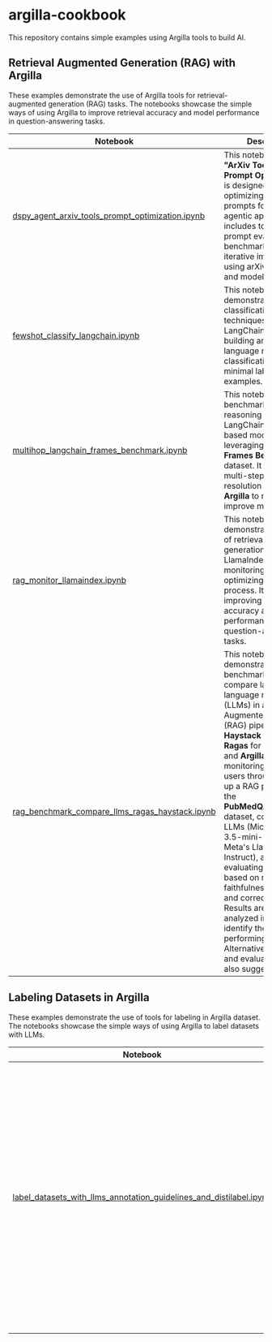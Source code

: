 # argilla-cookbook

This repository contains simple examples using Argilla tools to build AI.

## Retrieval Augmented Generation (RAG) with Argilla

These examples demonstrate the use of Argilla tools for retrieval-augmented generation (RAG) tasks. The notebooks showcase the simple ways of using Argilla to improve retrieval accuracy and model performance in question-answering tasks.

| Notebook                               | Description                                                                                                                                                                                                                              |
|----------------------------------------|------------------------------------------------------------------------------------------------------------------------------------------------------------------------------------------------------------------------------------------|
| [dspy_agent_arxiv_tools_prompt_optimization.ipynb](./dspy_agent_arxiv_tools_prompt_optimization.ipynb) | This notebook, titled **"ArXiv Tools for Prompt Optimization"**, is designed to assist in optimizing and refining prompts for use in agentic applications. It includes tools for prompt evaluation, benchmarking, and iterative improvement, using arXiv datasets and models. |
| [fewshot_classify_langchain.ipynb](./fewshot_classify_langchain.ipynb)    | This notebook demonstrates few-shot classification techniques using LangChain, focusing on building and evaluating language model-driven classification tasks with minimal labeled examples.                                              |
| [multihop_langchain_frames_benchmark.ipynb](./multihop_langchain_frames_benchmark.ipynb) | This notebook benchmarks multi-hop reasoning using LangChain with frame-based models, leveraging the **Google Frames Benchmark** dataset. It evaluates multi-step query resolution tasks, using **Argilla** to review and improve model outputs.                            |
| [rag_monitor_llamaindex.ipynb](./rag_monitor_llamaindex.ipynb)        | This notebook demonstrates the use of retrieval-augmented generation (RAG) with LlamaIndex for monitoring and optimizing the retrieval process. It focuses on improving retrieval accuracy and model performance in question-answering tasks. |
| [rag_benchmark_compare_llms_ragas_haystack.ipynb](./rag_benchmark_compare_llms_ragas_haystack.ipynb)        | This notebook demonstrates how to benchmark and compare large language models (LLMs) in a Retrieval-Augmented Generation (RAG) pipeline using **Haystack** for RAG, **Ragas** for evaluation, and **Argilla** for monitoring. It guides users through setting up a RAG pipeline with the **PubMedQA_instruction** dataset, comparing two LLMs (Microsoft's Phi-3.5-mini-instruct and Meta's Llama-3.1-8B-Instruct), and evaluating performance based on metrics like faithfulness, relevancy, and correctness. Results are logged and analyzed in Argilla to identify the best-performing LLM. Alternatives for RAG and evaluation tools are also suggested.. |

## Labeling Datasets in Argilla

These examples demonstrate the use of tools for labeling in Argilla dataset. The notebooks showcase the simple ways of using Argilla to label datasets with LLMs.

| Notebook                               | Description                                                                                                                                                                                                                              |
|----------------------------------------|------------------------------------------------------------------------------------------------------------------------------------------------------------------------------------------------------------------------------------------|
| [label_datasets_with_llms_annotation_guidelines_and_distilabel.ipynb](./label_datasets_with_llms_annotation_guidelines_and_distilabel.ipynb) | This notebook demonstrates how to label datasets with LLMs using Argilla based on the written fields, questions and annotation guidelines. It uses the `ArgillaLabeller` class from `distilabel` library. This class will use  will use an LLM to label the datasets. These labels will then be converted into `rg.Suggestion` objects and added to the records. |
